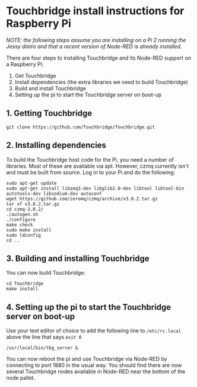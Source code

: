 # Touchbridge install instructions for Raspberry Pi

*NOTE: the following steps assume you are installing on a Pi 2 running the Jessy
distro and that a recent version of Node-RED is already installed.*

There are four steps to installing Touchbridge and its Node-RED support
on a Raspberry Pi:

1. Get Touchbridge
2. Install dependencies (the extra libraries we need to build Touchbridge)
3. Build and install Touchbridge
4. Setting up the pi to start the Touchbridge server on boot-up

## 1. Getting Touchbridge

~~~~
git clone https://github.com/Touchbridge/Touchbridge.git
~~~~

## 2. Installing dependencies

To build the Touchbridge host code for the Pi, you need
a number of libraries. Most of these are available via apt.
However, czmq currently isn't and must be built from source.
Log in to your Pi and do the following:

~~~~
sudo apt-get update
sudo apt-get install libzmq3-dev libglib2.0-dev libtool libtool-bin autotools-dev libsodium-dev autoconf
wget https://github.com/zeromq/czmq/archive/v3.0.2.tar.gz 
tar xf v3.0.2.tar.gz
cd czmq-3.0.2/
./autogen.sh
./configure
make check
sudo make install
sudo ldconfig
cd ..
~~~~

## 3. Building and installing Touchbridge

You can now build Touchbridge:

~~~~
cd Touchbridge
make install
~~~~


## 4. Setting up the pi to start the Touchbridge server on boot-up

Use your text editor of choice to add the following line to
`/etc/rc.local` above the line that says `exit 0`

~~~~
/usr/local/bin/tbg_server &
~~~~

You can now reboot the pi and use Touchbridge via Node-RED by
connecting to port 1880 in the usual way. You should find there
are now several Touchbridge nodes available in Node-RED near
the bottom of the node pallet.

